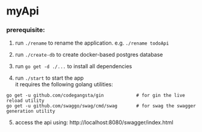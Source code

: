 # myApi

### prerequisite:

1. run `./rename` to rename the application. e.g. `./rename todoApi`

2. run `./create-db` to create docker-based postgres database

3. run `go get -d ./...` to install all dependencies

4. run `./start` to start the app   
it requires the following golang utilities:
```
go get -u github.com/codegangsta/gin			# for gin the live reload utility
go get -u github.com/swaggo/swag/cmd/swag		# for swag the swagger generation utility

```
5. access the api using: http://localhost:8080/swagger/index.html
